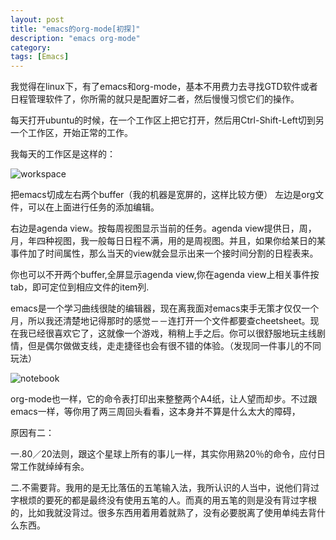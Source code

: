 ```yaml
---
layout: post
title: "emacs的org-mode[初探]"
description: "emacs org-mode"
category: 
tags: [Emacs]
---
```


我觉得在linux下，有了emacs和org-mode，基本不用费力去寻找GTD软件或者日程管理软件了，你所需的就只是配置好二者，然后慢慢习惯它们的操作。

每天打开ubuntu的时候，在一个工作区上把它打开，然后用Ctrl-Shift-Left切到另一个工作区，开始正常的工作。

我每天的工作区是这样的：


![workspace](http://interbbs.b0.upaiyun.com/emacs/workspace.png)

把emacs切成左右两个buffer（我的机器是宽屏的，这样比较方便）
左边是org文件，可以在上面进行任务的添加编辑。

右边是agenda view。按每周视图显示当前的任务。agenda view提供日，周，月，年四种视图，我一般每日日程不满，用的是周视图。并且，如果你给某日的某事件加了时间属性，那么当天的view就会显示出来一个接时间分割的日程表来。

你也可以不开两个buffer,全屏显示agenda view,你在agenda view上相关事件按tab，即可定位到相应文件的item列.

emacs是一个学习曲线很陡的编辑器，现在离我面对emacs束手无策才仅仅一个月，所以我还清楚地记得那时的感觉－－连打开一个文件都要查cheetsheet。现在我已经很喜欢它了，这就像一个游戏，稍稍上手之后。你可以很舒服地玩主线剧情，但是偶尔做做支线，走走捷径也会有很不错的体验。（发现同一件事儿的不同玩法）

![notebook](http://interbbs.b0.upaiyun.com/emacs/notebook.jpg)

org-mode也一样，它的命令表打印出来整整两个A4纸，让人望而却步。不过跟emacs一样，等你用了两三周回头看看，这本身并不算是什么太大的障碍，

原因有二：

一.80／20法则，跟这个星球上所有的事儿一样，其实你用熟20％的命令，应付日常工作就绰绰有余。

二.不需要背。我用的是无比落伍的五笔输入法，我所认识的人当中，说他们背过字根烦的要死的都是最终没有使用五笔的人。而真的用五笔的则是没有背过字根的，比如我就没背过。很多东西用着用着就熟了，没有必要脱离了使用单纯去背什么东西。